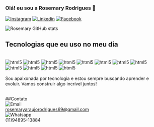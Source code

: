 ### Olá! eu sou a Rosemary Rodrigues 👋
[![Instagram](https://img.shields.io/badge/Instagram-E4405F?style=for-the-badge&logo=instagram&logoColor=white)](https://instagram.com/rosemary_rodrigues07)
[![Linkedin](https://img.shields.io/badge/LinkedIn-0077B5?style=for-the-badge&logo=linkedin&logoColor=white)](https://linkedin.com/in/rosemary-trainne-gestãoti)
[![Facebook ](https://img.shields.io/badge/Facebook-1877F2?style=for-the-badge&logo=facebook&logoColor=white)](https://facebook.com/rosemary.araujorodrigues)

![Rosemary GitHub stats](https://github-readme-stats.vercel.app/api?username=rosemaryrodrigues&show_icons=true&theme=dracula)

## Tecnologias que eu uso no meu dia 

<div style="display:inline_block"><br/>
  <img align="center" alt="html5" src="https://img.shields.io/badge/HTML5-E34F26?style=for-the-badge&logo=html5&logoColor=white"/>
  <img align="center" alt="html5" src="https://img.shields.io/badge/CSS3-1572B6?style=for-the-badge&logo=css3&logoColor=white"/>
  <img align="center" alt="html5" src="https://img.shields.io/badge/JavaScript-F7DF1E?style=for-the-badge&logo=javascript&logoColor=black"/>
   <img align="center" alt="html5" src="https://img.shields.io/badge/React-20232A?style=for-the-badge&logo=react&logoColor=61DAFB"/>
   <img align="center" alt="html5" src="https://img.shields.io/badge/C%23-239120?style=for-the-badge&logo=c-sharp&logoColor=white"/>
   <img align="center" alt="html5" src="https://img.shields.io/badge/Python-14354C?style=for-the-badge&logo=python&logoColor=white"/>
   <img align="center" alt="html5" src="https://img.shields.io/badge/MySQL-00000F?style=for-the-badge&logo=mysql&logoColor=white"/> 
   <img align="center" alt="html5" src="https://img.shields.io/badge/Microsoft_Visio-3955A3?style=for-the-badgee&logo=microsoft-visio&logoColor=white"/>
   <img align="center" alt="html5" src="https://img.shields.io/badge/Microsoft_Excel-217346?style=for-the-badge&logo=microsoft-excel&logoColor=white"/>
   <img align="center" alt="html5" src="https://img.shields.io/badge/Microsoft_Access-A4373A?style=for-the-badge&logo=microsoft-access&logoColor=white"/>
   <img align="center" alt="html5" src="https://img.shields.io/badge/Microsoft_PowerPoint-B7472A?style=for-the-badge&logo=microsoft-powerpoint&logoColor=white"/>
   <img align="center" alt="html5" src="https://img.shields.io/badge/Powershell-2CA5E0?style=for-the-badge&logo=powershell&logoColor=white"/>
</div><br/>
Sou apaixonada por tecnologia e estou sempre buscando aprender e evoluir. Vamos construir algo incrível juntos!<br/><br/>

##Contato<br/>
![Email](https://img.shields.io/badge/Gmail-D14836?style=for-the-badge&logo=gmail&logoColor=white)<br/>
rosemaryaraujorodrigues69@gmail.com<br/>
![Whatsapp](https://img.shields.io/badge/WhatsApp-25D366?style=for-the-badge&logo=whatsapp&logoColor=white)<br/>
(11)94895-13884


